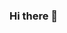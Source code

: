 ### Hi there 👋

<!I was born in Istanbul in 1993, i studied primary and highschool in Istanbul. Then graduate from Industrial Engineering Facility at Sakarya University.--
**azizcantavukcu/azizcantavukcu** is a ✨ _special_ ✨ repository because its `README.md` (this file) appears on your GitHub profile.

Here are some ideas to get you started:

- 🔭 I’m currently working on TanKauçuk A.Ş.
- 🌱 I’m currently learning Golive & Vitra SAP Bootcamp
- ✉️  You can contact me at azizcantavukcu@gmail.com
